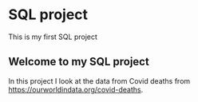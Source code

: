 # SQL project
 This is my first SQL project

## Welcome to my SQL project

In this project I look at the data from Covid deaths from https://ourworldindata.org/covid-deaths.
